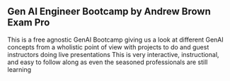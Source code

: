 ## Gen AI Engineer Bootcamp by Andrew Brown Exam Pro
This is a free agnostic GenAI Bootcamp giving us a look at different GenAI concepts from a wholistic point of view with projects to do and guest instructors doing live presentations 
This is very interactive, instructional, and easy to follow along as even the seasoned professionals are still learning
